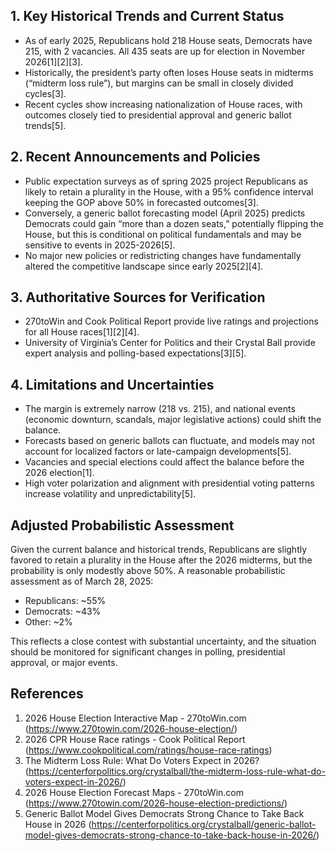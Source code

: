 ## 1. Key Historical Trends and Current Status

- As of early 2025, Republicans hold 218 House seats, Democrats have 215, with 2 vacancies. All 435 seats are up for election in November 2026[1][2][3].
- Historically, the president’s party often loses House seats in midterms (“midterm loss rule”), but margins can be small in closely divided cycles[3].
- Recent cycles show increasing nationalization of House races, with outcomes closely tied to presidential approval and generic ballot trends[5].

## 2. Recent Announcements and Policies

- Public expectation surveys as of spring 2025 project Republicans as likely to retain a plurality in the House, with a 95% confidence interval keeping the GOP above 50% in forecasted outcomes[3].
- Conversely, a generic ballot forecasting model (April 2025) predicts Democrats could gain “more than a dozen seats,” potentially flipping the House, but this is conditional on political fundamentals and may be sensitive to events in 2025-2026[5].
- No major new policies or redistricting changes have fundamentally altered the competitive landscape since early 2025[2][4].

## 3. Authoritative Sources for Verification

- 270toWin and Cook Political Report provide live ratings and projections for all House races[1][2][4].
- University of Virginia’s Center for Politics and their Crystal Ball provide expert analysis and polling-based expectations[3][5].

## 4. Limitations and Uncertainties

- The margin is extremely narrow (218 vs. 215), and national events (economic downturn, scandals, major legislative actions) could shift the balance.
- Forecasts based on generic ballots can fluctuate, and models may not account for localized factors or late-campaign developments[5].
- Vacancies and special elections could affect the balance before the 2026 election[1].
- High voter polarization and alignment with presidential voting patterns increase volatility and unpredictability[5].

## Adjusted Probabilistic Assessment

Given the current balance and historical trends, Republicans are slightly favored to retain a plurality in the House after the 2026 midterms, but the probability is only modestly above 50%. A reasonable probabilistic assessment as of March 28, 2025:

- Republicans: ~55%
- Democrats: ~43%
- Other: ~2%

This reflects a close contest with substantial uncertainty, and the situation should be monitored for significant changes in polling, presidential approval, or major events.

## References

1. 2026 House Election Interactive Map - 270toWin.com (https://www.270towin.com/2026-house-election/)
2. 2026 CPR House Race ratings - Cook Political Report (https://www.cookpolitical.com/ratings/house-race-ratings)
3. The Midterm Loss Rule: What Do Voters Expect in 2026? (https://centerforpolitics.org/crystalball/the-midterm-loss-rule-what-do-voters-expect-in-2026/)
4. 2026 House Election Forecast Maps - 270toWin.com (https://www.270towin.com/2026-house-election-predictions/)
5. Generic Ballot Model Gives Democrats Strong Chance to Take Back House in 2026 (https://centerforpolitics.org/crystalball/generic-ballot-model-gives-democrats-strong-chance-to-take-back-house-in-2026/)